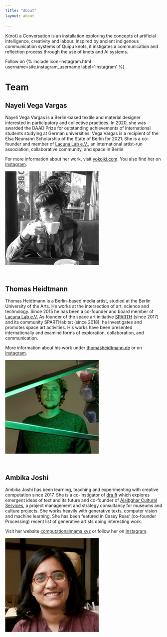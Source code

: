 ```yaml
---
title: "About"
layout: about

---
```


K(not) a Conversation is an installation exploring the concepts of artificial intelligence, creativity and labour. Inspired by ancient indigenous communication systems of Quipu knots, it instigates a communication and reflection process through the use of knots and AI systems.

Follow on {% include icon-instagram.html username=site.instagram_username label='Instagram' %}

# Team 

## Nayeli Vega Vargas

Nayeli Vega Vargas is a Berlin-based textile and material designer interested in participatory and collective practices. In 2020, she was awarded the DAAD Prize for outstanding achievements of international students studying at German universities. Vega Vargas is a recipient of the Elsa Neumann Scholarship of the State of Berlin for 2021. She is a co-founder and member of [Lacuna Lab e.V.](https://lacunalab.org/), an international artist-run association, collaborative community, and space in Berlin.

For more information about her work, visit [yokoiki.com](https://yokoiki.com). You also find her on [Instagram](https://www.instagram.com/yokoikilab/).

![Nayeli](/assets/nayeli-vega-vargas.jpg)

<br />

## Thomas Heidtmann

Thomas Heidtmann is a Berlin-based media artist, studied at the Berlin University of the Arts. He works at the intersection of art, science and technology. Since 2015 he has been a co-founder and board member of [Lacuna Lab e.V.](https://lacunalab.org/) As founder of the space art initiative [SPARTH](https://www.sparth.org/) (since 2017) and its community SPARTHabitat (since 2018), he investigates and promotes space art activities. His works have been presented internationally and examine forms of exploration, collaboration, and communication.

More information about his work under [thomasheidtmann.de](htpp://thomasheidtmann.de) or on [Instagram](https://www.instagram.com/thomasheidtmann/).

![Thomas](/assets/thomas-heidtmann.jpg)

<br />

## Ambika Joshi

Ambika Joshi has been learning, teaching and experimenting with creative computation since 2017. She is a co-instigator of [dra.ft](https://dra-ft.site/) which explores emergent ideas of text and its future and co-founder of [Ajaibghar Cultural Services](https://www.ajaibghar.com/), a project management and strategy consultancy for museums and culture projects. She works heavily with generative texts, computer vision and machine learning. She has been featured in Casey Reas’ (co-founder Processing) recent list of generative artists doing interesting work.

Visit her website [computationalmama.xyz](http://computationalmama.xyz) or follow her on [Instagram](https://www.instagram.com/computational_mama/).

![Ambika](/assets/ambika-joshi.jpg)
